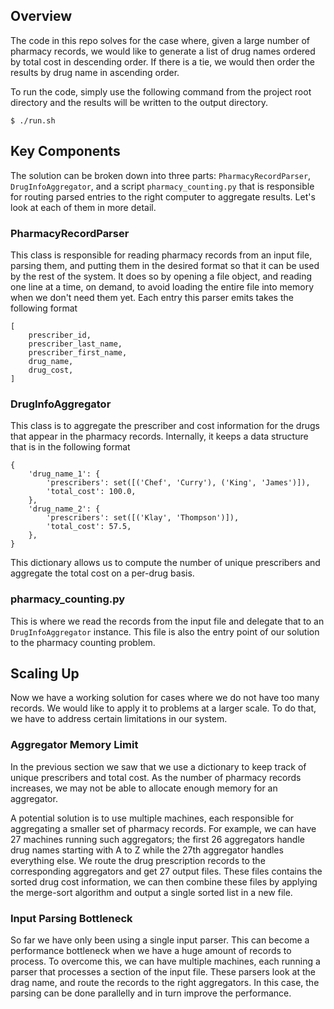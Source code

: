 ## Overview

The code in this repo solves for the case where, given a large number of pharmacy records, we would like to generate a list of drug names ordered by total cost in descending order. If there is a tie, we would then order the results by drug name in ascending order.

To run the code, simply use the following command from the project root directory and the results will be written to the output directory.

```
$ ./run.sh
```


## Key Components

The solution can be broken down into three parts: `PharmacyRecordParser`, `DrugInfoAggregator`, and a script `pharmacy_counting.py` that is responsible for routing parsed entries to the right computer to aggregate results. Let's look at each of them in more detail.


### PharmacyRecordParser

This class is responsible for reading pharmacy records from an input file, parsing them, and putting them in the desired format so that it can be used by the rest of the system. It does so by opening a file object, and reading one line at a time, on demand, to avoid loading the entire file into memory when we don't need them yet. Each entry this parser emits takes the following format

	[
		prescriber_id,
		prescriber_last_name,
		prescriber_first_name,
		drug_name,
		drug_cost,
	]

### DrugInfoAggregator

This class is to aggregate the prescriber and cost information for the drugs that appear in the pharmacy records. Internally, it keeps a data structure that is in the following format

	{
		'drug_name_1': {
			'prescribers': set([('Chef', 'Curry'), ('King', 'James')]),
			'total_cost': 100.0,
		},
		'drug_name_2': {
			'prescribers': set([('Klay', 'Thompson')]),
			'total_cost': 57.5,
		},
	}

This dictionary allows us to compute the number of unique prescribers and aggregate the total cost on a per-drug basis.

### pharmacy_counting.py

This is where we read the records from the input file and delegate that to an `DrugInfoAggregator` instance. This file is also the entry point of our solution to the pharmacy counting problem.

## Scaling Up

Now we have a working solution for cases where we do not have too many records. We would like to apply it to problems at a larger scale. To do that, we have to address certain limitations in our system.

### Aggregator Memory Limit

In the previous section we saw that we use a dictionary to keep track of unique prescribers and total cost. As the number of pharmacy records increases, we may not be able to allocate enough memory for an aggregator.

A potential solution is to use multiple machines, each responsible for aggregating a smaller set of pharmacy records. For example, we can have 27 machines running such aggregators; the first 26 aggregators handle drug names starting with A to Z while the 27th aggregator handles everything else. We route the drug prescription records to the corresponding aggregators and get 27 output files. These files contains the sorted drug cost information, we can then combine these files by applying the merge-sort algorithm and output a single sorted list in a new file.

### Input Parsing Bottleneck

So far we have only been using a single input parser. This can become a performance bottleneck when we have a huge amount of records to process. To overcome this, we can have multiple machines, each running a parser that processes a section of the input file. These parsers look at the drag name, and route the records to the right aggregators. In this case, the parsing can be done parallelly and in turn improve the performance.